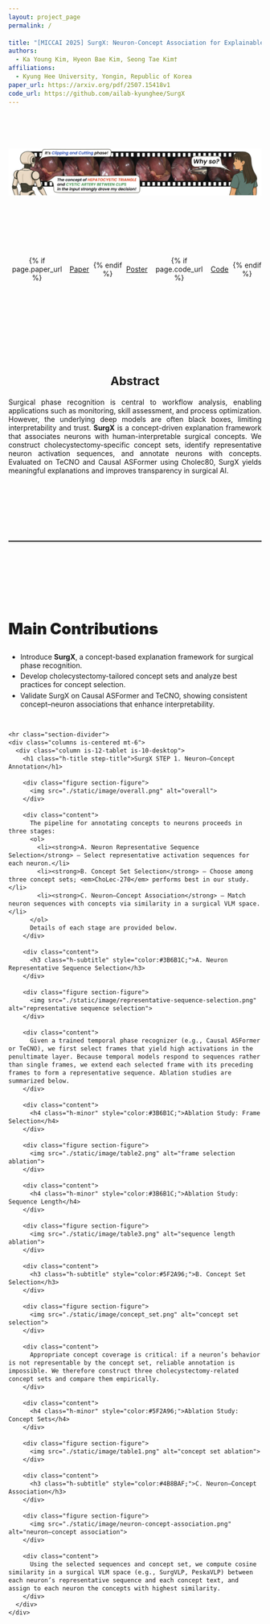 ```yaml
---
layout: project_page
permalink: /

title: "[MICCAI 2025] SurgX: Neuron-Concept Association for Explainable Surgical Phase Recognition"
authors:
  - Ka Young Kim, Hyeon Bae Kim, Seong Tae Kim†
affiliations:
  - Kyung Hee University, Yongin, Republic of Korea
paper_url: https://arxiv.org/pdf/2507.15418v1
code_url: https://github.com/ailab-kyunghee/SurgX
---
```


<style>
/* Pretendard Font 설정 */
@font-face {
  font-family: 'Pretendard';
  src: url('./static/font/Pretendard-Regular.otf') format('opentype');
  font-weight: 400;
  font-style: normal;
}
@font-face {
  font-family: 'Pretendard';
  src: url('./static/font/Pretendard-Medium.otf') format('opentype');
  font-weight: 500;
  font-style: normal;
}
@font-face {
  font-family: 'Pretendard';
  src: url('./static/font/Pretendard-Black.otf') format('opentype');
  font-weight: 900;
  font-style: normal;
}

/* 전역 기본 폰트 적용 */
body {
  font-family: 'Pretendard', -apple-system, BlinkMacSystemFont, 'Segoe UI', Roboto, sans-serif;
}

/* --- Desktop 확대/모바일 풀폭 설정 --- */
@media screen and (min-width: 1216px) {
  .narrow-container {
    max-width: 1200px;
    margin: 0 auto;
  }
}
@media screen and (min-width: 1408px) {
  .narrow-container {
    max-width: 1280px;
    margin: 0 auto;
  }
}

/* 기본: 좌측 정렬 */
body,
.narrow-container,
.narrow-container .content,
ul, ol, li, p {
  text-align: left;
}

/* 제목도 좌측 */
h1, h2, h3, h4, h5, h6 {
  text-align: left;
}

/* Hero, Abstract 섹션은 중앙 정렬 강제 */
.hero-section,
.hero-section * ,
.abstract-section,
.abstract-section h3,
.abstract-section h1,
.abstract-section h2 {
  text-align: center !important;
}

/* Abstract 본문만 양쪽 정렬 */
.abstract-section .content {
  text-align: justify !important;
}

/* 데스크톱에서 기본 폰트 크게 */
@media screen and (min-width: 1024px) {
  body { overflow-x: hidden; }
  .narrow-container .content {
    font-size: 1.2rem;
    line-height: 1.9;
  }
  .figure-hero img {
    transform: scale(1.2);
    transform-origin: center;
    will-change: transform;
  }
}

/* 기본 이미지 반응형 */
.figure img {
  width: 100%;
  height: auto;
  display: block;
}

/* 모바일(≤768px): 이미지 중앙 */
@media screen and (max-width: 768px) {
  .figure img {
    width: 100% !important;
    max-width: 100% !important;
    margin-left: auto;
    margin-right: auto;
  }
  .link-blocks {
    justify-content: center; /* 모바일에서는 버튼 중앙 */
  }
}
/* 모바일(≤768px): hero 버튼 크기 줄이기 */
@media screen and (max-width: 768px) {
  .hero-section .link-blocks .button.is-medium {
    font-size: 0.8rem;     /* 글자 크기 줄이기 */
    height: 2.2em;         /* 버튼 높이 축소 */
    padding-left: 0.9em;   /* 좌우 패딩 축소 */
    padding-right: 0.9em;
    border-radius: 9999px; /* pill 모양 유지 */
  }

  .hero-section .link-blocks .button.is-medium .icon {
    font-size: 0.85em; /* 아이콘 살짝 축소 */
  }
}

/* 버튼 그룹 */
.link-blocks {
  display: flex;
  gap: .5rem;
  justify-content: flex-start;
  align-items: center;
}
.link-blocks .button + .button {
  margin-left: 0;
}

/* 이미지 여백 */
.section-figure {
  margin-top: 1rem;
  margin-bottom: 1.5rem;
}

/* 제목 크기 */
.h-title {
  font-size: clamp(1.75rem, 3.2vw, 2.75rem);
  font-weight: 900;
}
.h-subtitle {
  font-size: clamp(1.35rem, 2.4vw, 2.125rem);
  font-weight: 700;
}
.h-minor {
  font-size: clamp(1.2rem, 2vw, 1.625rem);
  font-weight: 700;
}

/* STEP 제목 강조 */
.step-title {
  font-size: clamp(2.25rem, 4.2vw, 3.25rem);
  font-weight: 900;
  letter-spacing: -0.01em;
  line-height: 1.15;
}

/* =========================
   Vertical Rhythm / Spacing
   ========================= */

/* 1) 간격 스케일 */
:root{
  --space-2xs: .4rem;
  --space-xs:  .8rem;
  --space-sm:  1.2rem;
  --space-md:  1.8rem;
  --space-lg:  2.4rem;
  --space-xl:  3.2rem;
  --space-2xl: 4.0rem;
}

/* 2) 섹션 자체 여백 강화 (Bulma pt/pb 클래스를 보완) */
.section {
  padding-top: var(--space-xl);
  padding-bottom: var(--space-xl);
}

/* 3) 같은 섹션 안에서 columns 묶음 사이 간격 키우기 */
.section .columns + .columns {
  margin-top: var(--space-xl);
}

/* 4) 큰 제목(챕터)과 소제목(서브챕터)의 상하 간격 */
.h-title {
  margin-top: var(--space-xl);
  margin-bottom: var(--space-md);
}
.step-title {
  margin-top: var(--space-2xl);
  margin-bottom: var(--space-lg);
}
.h-subtitle {
  margin-top: var(--space-xl);
  margin-bottom: var(--space-sm);
}
.h-minor {
  margin-top: var(--space-lg);
  margin-bottom: var(--space-xs);
}

/* 5) 문단(.content)과 목록, 표 등의 기본 간격 */
.content {
  margin-top: var(--space-sm);
  margin-bottom: var(--space-md);
}

/* 연속된 블록들 사이 간격 자동 증대 */
:where(.content, .figure, .h-title, .h-subtitle, .h-minor) 
  + :where(.content, .figure, .h-title, .h-subtitle, .h-minor) {
  margin-top: var(--space-lg);
}

/* 6) 이미지 블록 상하 여백 통일 */
.section-figure {
  margin-top: var(--space-sm) !important;
  margin-bottom: var(--space-xl) !important;
}

/* 7) 리스트/목록 간격 */
.content ul,
.content ol {
  margin-top: var(--space-xs);
  margin-bottom: var(--space-md);
}
.content li + li {
  margin-top: .35em; /* 항목 간 살짝 띄움 */
}

/* 8) 히어로/링크 버튼 묶음 주변 여백 */
.hero-section .figure-hero {
  margin-bottom: var(--space-lg);
}
.link-blocks {
  margin-top: var(--space-sm);
  margin-bottom: var(--space-md);
}

/* 9) 테이블/포스터 이미지 등 후속 블록 간격 통일감 */
.figure + .content,
.content + .figure {
  margin-top: var(--space-lg);
}

/* 10) 가독 좋은 구분선 */
hr.section-divider {
  margin: var(--space-xl) auto;
  border: none;
  border-top: 1px solid rgba(0,0,0,.12);
  width: min(980px, 100%);
}

/* 11) 모바일에서 과도한 여백 축소 (가독 유지) */
@media screen and (max-width: 768px) {
  .section {
    padding-top: var(--space-lg);
    padding-bottom: var(--space-lg);
  }
  .h-title { margin-top: var(--space-lg); margin-bottom: var(--space-sm); }
  .step-title { margin-top: var(--space-xl); margin-bottom: var(--space-md); }
  .h-subtitle { margin-top: var(--space-lg); margin-bottom: var(--space-xs); }
  .h-minor { margin-top: var(--space-md); margin-bottom: var(--space-2xs); }
  .section .columns + .columns { margin-top: var(--space-lg); }
  .section-figure { margin-bottom: var(--space-lg) !important; }
  hr.section-divider { margin: var(--space-lg) auto; }
}
</style>

<!-- Hero Illustration + 링크 버튼 -->
<section class="section pt-4 pb-3 hero-section">
  <div class="container narrow-container">
    <div class="columns is-centered">
      <div class="column is-12-tablet is-10-desktop">
        <div class="figure section-figure figure-hero">
          <img src="./static/image/intro.png" alt="Illustration">
        </div>
      </div>
    </div>
    <div class="columns is-centered">
      <div class="column is-12-tablet is-10-desktop">
        <div class="link-blocks mt-4" style="justify-content:center;">
          {% if page.paper_url %}
          <a href="{{ page.paper_url }}" target="_blank" rel="noopener"
             class="button is-dark is-rounded is-medium">
            <span class="icon"><i class="fas fa-file-pdf"></i></span><span>Paper</span>
          </a>
          {% endif %}
          <a href="./static/pdf/SurgX_Poster.pdf" target="_blank" rel="noopener"
             class="button is-dark is-rounded is-medium">
            <span class="icon"><i class="fas fa-file-pdf"></i></span><span>Poster</span>
          </a>
          {% if page.code_url %}
          <a href="{{ page.code_url }}" target="_blank" rel="noopener"
             class="button is-link is-rounded is-medium">
            <span class="icon"><i class="fab fa-github"></i></span><span>Code</span>
          </a>
          {% endif %}
        </div>
      </div>
    </div>
  </div>
</section>

<!-- Abstract -->
<section class="section pt-4 pb-4 abstract-section">
  <div class="container narrow-container">
    <div class="columns is-centered">
      <div class="column is-12-tablet is-10-desktop">
        <h3 class="h-subtitle">Abstract</h3>
        <div class="content mt-3">
          Surgical phase recognition is central to workflow analysis, enabling applications such as monitoring, skill assessment, and process optimization. However, the underlying deep models are often black boxes, limiting interpretability and trust.
          <b>SurgX</b> is a concept-driven explanation framework that associates neurons with human-interpretable surgical concepts. We construct cholecystectomy-specific concept sets, identify representative neuron activation sequences, and annotate neurons with concepts.
          Evaluated on TeCNO and Causal ASFormer using Cholec80, SurgX yields meaningful explanations and improves transparency in surgical AI.
        </div>
      </div>
    </div>
  </div>
</section>

<hr class="section-divider">

<!-- Main Contributions -->
<section class="section pt-5 pb-5">
  <div class="container narrow-container">
    <div class="columns is-centered">
      <div class="column is-12-tablet is-10-desktop">
        <h1 class="h-title">Main Contributions</h1>
        <ul class="content mt-4">
          <li>Introduce <strong>SurgX</strong>, a concept-based explanation framework for surgical phase recognition.</li>
          <li>Develop cholecystectomy-tailored concept sets and analyze best practices for concept selection.</li>
          <li>Validate SurgX on Causal ASFormer and TeCNO, showing consistent concept–neuron associations that enhance interpretability.</li>
        </ul>
      </div>
    </div>

    <hr class="section-divider">
    <div class="columns is-centered mt-6">
      <div class="column is-12-tablet is-10-desktop">
        <h1 class="h-title step-title">SurgX STEP 1. Neuron–Concept Annotation</h1>

        <div class="figure section-figure">
          <img src="./static/image/overall.png" alt="overall">
        </div>

        <div class="content">
          The pipeline for annotating concepts to neurons proceeds in three stages:
          <ol>
            <li><strong>A. Neuron Representative Sequence Selection</strong> – Select representative activation sequences for each neuron.</li>
            <li><strong>B. Concept Set Selection</strong> – Choose among three concept sets; <em>ChoLec-270</em> performs best in our study.</li>
            <li><strong>C. Neuron–Concept Association</strong> – Match neuron sequences with concepts via similarity in a surgical VLM space.</li>
          </ol>
          Details of each stage are provided below.
        </div>

        <div class="content">
          <h3 class="h-subtitle" style="color:#3B6B1C;">A. Neuron Representative Sequence Selection</h3>
        </div>

        <div class="figure section-figure">
          <img src="./static/image/representative-sequence-selection.png" alt="representative sequence selection">
        </div>

        <div class="content">
          Given a trained temporal phase recognizer (e.g., Causal ASFormer or TeCNO), we first select frames that yield high activations in the penultimate layer. Because temporal models respond to sequences rather than single frames, we extend each selected frame with its preceding frames to form a representative sequence. Ablation studies are summarized below.
        </div>

        <div class="content">
          <h4 class="h-minor" style="color:#3B6B1C;">Ablation Study: Frame Selection</h4>
        </div>

        <div class="figure section-figure">
          <img src="./static/image/table2.png" alt="frame selection ablation">
        </div>

        <div class="content">
          <h4 class="h-minor" style="color:#3B6B1C;">Ablation Study: Sequence Length</h4>
        </div>

        <div class="figure section-figure">
          <img src="./static/image/table3.png" alt="sequence length ablation">
        </div>

        <div class="content">
          <h3 class="h-subtitle" style="color:#5F2A96;">B. Concept Set Selection</h3>
        </div>

        <div class="figure section-figure">
          <img src="./static/image/concept_set.png" alt="concept set selection">
        </div>

        <div class="content">
          Appropriate concept coverage is critical: if a neuron’s behavior is not representable by the concept set, reliable annotation is impossible. We therefore construct three cholecystectomy-related concept sets and compare them empirically.
        </div>

        <div class="content">
          <h4 class="h-minor" style="color:#5F2A96;">Ablation Study: Concept Sets</h4>
        </div>

        <div class="figure section-figure">
          <img src="./static/image/table1.png" alt="concept set ablation">
        </div>

        <div class="content">
          <h3 class="h-subtitle" style="color:#4B8BAF;">C. Neuron–Concept Association</h3>
        </div>

        <div class="figure section-figure">
          <img src="./static/image/neuron-concept-association.png" alt="neuron–concept association">
        </div>

        <div class="content">
          Using the selected sequences and concept set, we compute cosine similarity in a surgical VLM space (e.g., SurgVLP, PeskaVLP) between each neuron’s representative sequence and each concept text, and assign to each neuron the concepts with highest similarity.
        </div>
      </div>
    </div>
  </div>
</section>
